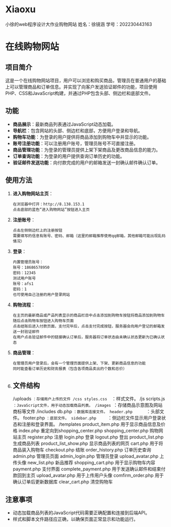 # Xiaoxu
小徐的web程序设计大作业购物网站
姓名：徐镜涵
学号：202230443163
# 在线购物网站

## 项目简介
这是一个在线购物网站项目，用户可以浏览和购买商品，管理员在普通用户的基础上可以管理商品和订单信息。并实现了向客户发送验证邮件的功能，项目使用PHP、CSS和JavaScript构建，并通过PHP包含头部、侧边栏和底部文件。

## 功能
- **商品展示**：最新商品列表通过JavaScript动态加载。
- **导航栏**：包含网站的头部、侧边栏和底部，方便用户登录和导航。
- **购物车功能**：为登录的用户提供将商品添加到购物车中并显示的功能。
- **账号注册功能**：可以注册用户账号，管理员账号不可直接注册。
- **商品管理功能**：为登录的管理员提供上架下架商品及更改商品信息的能力。
- **订单查询功能**：为登录的用户提供查询订单历史的功能。
- **验证邮件发送功能**：向付款完成的用户的邮箱发送一封确认邮件确认订单。
  
## 使用方法
1. **进入购物网站主页**：
    ```
    在浏览器中打开：http://8.138.153.1
    点击底部的蓝色“进入购物网站”按钮进入主页
    ```
2. **注册账号**：
    ```
    点击左侧侧边栏上的注册按钮
    需要填写的信息有账号、密码、邮箱（这里的邮箱推荐使用qq邮箱，其他邮箱可能出现乱码情况）
    ```
3. **登录**：
    ```
    内置管理员账号：
    账号：18686578950
    密码：12345
    测试用户账号
    账号：afs1
    密码：1
    也可使用自己注册的用户登录网站
    ```
4. **购物流程**：
    ```
    在主页的最新商品或产品列表显示的商品栏目中点击添加到购物车按钮将商品添加到购物车
    随后点击购物车按钮进入购物车页面
    点击结账后进入付款页面，支付完毕后，点击支付完成按钮，服务器会向用户登记的邮箱发送一封验证邮件
    在用户点击验证邮件中的链接确认订单后，服务器将订单状态由未确认状态更新为已确认状态
    ```

5. **商品管理**：
    ```
    在管理员用户登录后，会有一个管理页面提供上架、下架、更新商品信息的功能
    同时能查看订单历史和财务报表（包含各项商品卖出的个数和总价）
    ```

6. ## 文件结构

    /uploads
            `：存储用户上传的文件
    /css
        styles.css  `：样式文件。
    /js
        scripts.js   `：JavaScript文件，用于动态加载商品列表。
    /images
              `：存储商品示意图及网站商标等文件
    /includes
        db.php    `：数据库连接文件。
        header.php      `：头部文件。
        footer.php      `：底部文件。
        sidebar.php     `：侧边栏文件显示用户登录状态和注册和登录界面。
    /templates
        product_item.php              用于显示商品信息及价格
    index.php                    重定向到shopping_center.php
    shopping_center.php          购物网站主页
    register.php                 注册
    login.php                    登录 
    logout.php                   登出
    product_list.php             生成商品列表
    product_list_show.php        显示商品列表的网页
    cart.php                     用于将商品装入购物车
    checkout.php                 结账
    order_history.php            订单历史查询
    admin.php                    管理员页面
    admin_login.php              管理员登录
    upload_avatar.php            上传头像
    new_list.php                 新品推荐
    shopping_cart.php            用于显示购物车内容
    payment.php                  支付界面
    complete_payment.php         用于发送确认邮件和结束付款回到主页
    upload_avatar.php            用于上传用户头像
    comfirm_order.php            用于确认订单后更新数据库
    clear_cart.php               清空购物车

## 注意事项
- 动态加载商品列表的JavaScript代码需要正确配置和连接到后端API。
- 样式和脚本文件路径应正确，以确保页面正常显示和功能运行。

